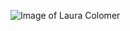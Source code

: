 ![Image of Laura Colomer](![imagen](https://user-images.githubusercontent.com/91874952/136198215-b2707690-b2dd-4b2c-a5fb-0639241a46e2.png))
